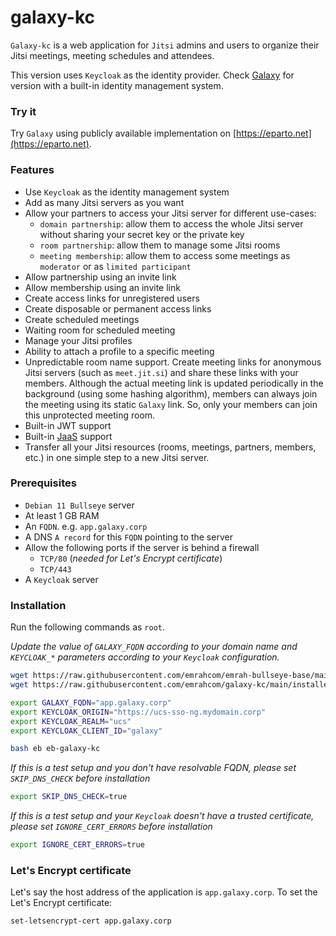# galaxy-kc

`Galaxy-kc` is a web application for `Jitsi` admins and users to organize their
Jitsi meetings, meeting schedules and attendees.

This version uses `Keycloak` as the identity provider. Check
[Galaxy](https://github.com/emrahcom/galaxy) for version with a built-in
identity management system.

### Try it

Try `Galaxy` using publicly available implementation on
[https://eparto.net](https://eparto.net).

### Features

- Use `Keycloak` as the identity management system
- Add as many Jitsi servers as you want
- Allow your partners to access your Jitsi server for different use-cases:
  - `domain partnership`: allow them to access the whole Jitsi server without
    sharing your secret key or the private key
  - `room partnership`: allow them to manage some Jitsi rooms
  - `meeting membership`: allow them to access some meetings as `moderator` or
    as `limited participant`
- Allow partnership using an invite link
- Allow membership using an invite link
- Create access links for unregistered users
- Create disposable or permanent access links
- Create scheduled meetings
- Waiting room for scheduled meeting
- Manage your Jitsi profiles
- Ability to attach a profile to a specific meeting
- Unpredictable room name support. Create meeting links for anonymous Jitsi
  servers (such as `meet.jit.si`) and share these links with your members.
  Although the actual meeting link is updated periodically in the background
  (using some hashing algorithm), members can always join the meeting using its
  static `Galaxy` link. So, only your members can join this unprotected meeting
  room.
- Built-in JWT support
- Built-in [JaaS](https://jaas.8x8.vc) support
- Transfer all your Jitsi resources (rooms, meetings, partners, members, etc.)
  in one simple step to a new Jitsi server.

### Prerequisites

- `Debian 11 Bullseye` server
- At least 1 GB RAM
- An `FQDN`. e.g. `app.galaxy.corp`
- A DNS `A record` for this `FQDN` pointing to the server
- Allow the following ports if the server is behind a firewall
  - `TCP/80` (_needed for Let's Encrypt certificate_)
  - `TCP/443`
- A `Keycloak` server

### Installation

Run the following commands as `root`.

_Update the value of `GALAXY_FQDN` according to your domain name and
`KEYCLOAK_*` parameters according to your `Keycloak` configuration._

```bash
wget https://raw.githubusercontent.com/emrahcom/emrah-bullseye-base/main/installer/eb
wget https://raw.githubusercontent.com/emrahcom/galaxy-kc/main/installer/eb-galaxy-kc.conf

export GALAXY_FQDN="app.galaxy.corp"
export KEYCLOAK_ORIGIN="https://ucs-sso-ng.mydomain.corp"
export KEYCLOAK_REALM="ucs"
export KEYCLOAK_CLIENT_ID="galaxy"

bash eb eb-galaxy-kc
```

_If this is a test setup and you don't have resolvable FQDN, please set
`SKIP_DNS_CHECK` before installation_

```bash
export SKIP_DNS_CHECK=true
```

_If this is a test setup and your `Keycloak` doesn't have a trusted certificate,
please set `IGNORE_CERT_ERRORS` before installation_

```bash
export IGNORE_CERT_ERRORS=true
```

### Let's Encrypt certificate

Let's say the host address of the application is `app.galaxy.corp`. To set the
Let's Encrypt certificate:

```bash
set-letsencrypt-cert app.galaxy.corp
```
